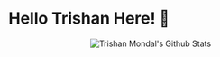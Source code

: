 # Hello Trishan Here! :wave:
<p align="center">
<img src="https://github-readme-stats.vercel.app/api?username=Trishan8&show_icons=true" alt="Trishan Mondal's Github Stats"></img>
</p>

<!--
**Trishan8/Trishan8** is a ✨ _special_ ✨ repository because its `README.md` (this file) appears on your GitHub profile.

Here are some ideas to get you started:

- 🔭 I’m currently working on ...
- 🌱 I’m currently learning ...
- 👯 I’m looking to collaborate on ...
- 🤔 I’m looking for help with ...
- 💬 Ask me about ...
- 📫 How to reach me: ...
- 😄 Pronouns: ...
- ⚡ Fun fact: ...
-->

